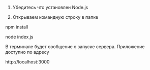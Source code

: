 1. Убедитесь что установлен 
Node.js

2. Открываем командную строку в папке

npm install

node index.js

В терминале будет сообщение о запуске сервера.
Приложение доступно по адресу

http://localhost:3000
